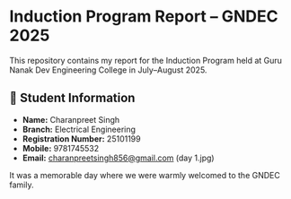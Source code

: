 # Induction Program Report – GNDEC 2025

This repository contains my report for the Induction Program held at Guru Nanak Dev Engineering College in July–August 2025. 

## 👤 Student Information
- **Name:** Charanpreet Singh  
- **Branch:** Electrical Engineering  
- **Registration Number:** 25101199  
- **Mobile:** 9781745532  
- **Email:** charanpreetsingh856@gmail.com
(day 1.jpg)

It was a memorable day where we were warmly welcomed to the GNDEC family.

